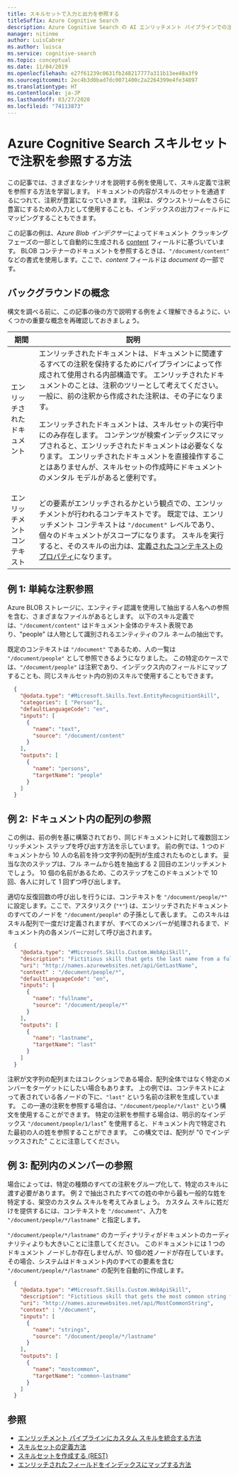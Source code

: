 ```yaml
---
title: スキルセットで入力と出力を参照する
titleSuffix: Azure Cognitive Search
description: Azure Cognitive Search の AI エンリッチメント パイプラインでの注釈の構文と、スキルセットの入力と出力で注釈を参照する方法について説明します。
manager: nitinme
author: LuisCabrer
ms.author: luisca
ms.service: cognitive-search
ms.topic: conceptual
ms.date: 11/04/2019
ms.openlocfilehash: e27f61239c0631fb248217777a311b13ee48a3f9
ms.sourcegitcommit: 2ec4b3d0bad7dc0071400c2a2264399e4fe34897
ms.translationtype: HT
ms.contentlocale: ja-JP
ms.lasthandoff: 03/27/2020
ms.locfileid: "74113873"
---
```

# <a name="how-to-reference-annotations-in-an-azure-cognitive-search-skillset"></a>Azure Cognitive Search スキルセットで注釈を参照する方法

この記事では、さまざまなシナリオを説明する例を使用して、スキル定義で注釈を参照する方法を学習します。 ドキュメントの内容がスキルのセットを通過するにつれて、注釈が豊富になっていきます。 注釈は、ダウンストリームをさらに豊富にするための入力として使用することも、インデックスの出力フィールドにマッピングすることもできます。 
 
この記事の例は、*Azure Blob インデクサー*によってドキュメント クラッキング フェーズの一部として自動的に生成される [content](search-howto-indexing-azure-blob-storage.md) フィールドに基づいています。 BLOB コンテナーのドキュメントを参照するときは、`"/document/content"` などの書式を使用します。ここで、*content* フィールドは *document* の一部です。 

## <a name="background-concepts"></a>バックグラウンドの概念

構文を調べる前に、この記事の後の方で説明する例をよく理解できるように、いくつかの重要な概念を再確認しておきましょう。

| 期間 | 説明 |
|------|-------------|
| エンリッチされたドキュメント | エンリッチされたドキュメントは、ドキュメントに関連するすべての注釈を保持するためにパイプラインによって作成されて使用される内部構造です。 エンリッチされたドキュメントのことは、注釈のツリーとして考えてください。 一般に、前の注釈から作成された注釈は、その子になります。<p/>エンリッチされたドキュメントは、スキルセットの実行中にのみ存在します。 コンテンツが検索インデックスにマップされると、エンリッチされたドキュメントは必要なくなります。 エンリッチされたドキュメントを直接操作することはありませんが、スキルセットの作成時にドキュメントのメンタル モデルがあると便利です。 |
| エンリッチメント コンテキスト | どの要素がエンリッチされるかという観点での、エンリッチメントが行われるコンテキストです。 既定では、エンリッチメント コンテキストは `"/document"` レベルであり、個々のドキュメントがスコープになります。 スキルを実行すると、そのスキルの出力は、[定義されたコンテキストのプロパティ](#example-2)になります。|

<a name="example-1"></a>
## <a name="example-1-simple-annotation-reference"></a>例 1: 単純な注釈参照

Azure BLOB ストレージに、エンティティ認識を使用して抽出する人名への参照を含む、さまざまなファイルがあるとします。 以下のスキル定義では、`"/document/content"` はドキュメント全体のテキスト表現であり、"people" は人物として識別されるエンティティのフル ネームの抽出です。

既定のコンテキストは `"/document"` であるため、人の一覧は `"/document/people"` として参照できるようになりました。 この特定のケースでは、`"/document/people"` は注釈であり、インデックス内のフィールドにマップすることも、同じスキルセット内の別のスキルで使用することもできます。

```json
  {
    "@odata.type": "#Microsoft.Skills.Text.EntityRecognitionSkill",
    "categories": [ "Person"],
    "defaultLanguageCode": "en",
    "inputs": [
      {
        "name": "text",
        "source": "/document/content"
      }
    ],
    "outputs": [
      {
        "name": "persons",
        "targetName": "people"
      }
    ]
  }
```

<a name="example-2"></a>

## <a name="example-2-reference-an-array-within-a-document"></a>例 2: ドキュメント内の配列の参照

この例は、前の例を基に構築されており、同じドキュメントに対して複数回エンリッチメント ステップを呼び出す方法を示しています。 前の例では、1 つのドキュメントから 10 人の名前を持つ文字列の配列が生成されたものとします。 妥当な次のステップは、フル ネームから姓を抽出する 2 回目のエンリッチメントでしょう。 10 個の名前があるため、このステップをこのドキュメントで 10 回、各人に対して 1 回ずつ呼び出します。 

適切な反復回数の呼び出しを行うには、コンテキストを `"/document/people/*"` に設定します。ここで、アスタリスク (`"*"`) は、エンリッチされたドキュメントのすべてのノードを `"/document/people"` の子孫として表します。 このスキルはスキル配列で一度だけ定義されますが、すべてのメンバーが処理されるまで、ドキュメント内の各メンバーに対して呼び出されます。

```json
  {
    "@odata.type": "#Microsoft.Skills.Custom.WebApiSkill",
    "description": "Fictitious skill that gets the last name from a full name",
    "uri": "http://names.azurewebsites.net/api/GetLastName",
    "context" : "/document/people/*",
    "defaultLanguageCode": "en",
    "inputs": [
      {
        "name": "fullname",
        "source": "/document/people/*"
      }
    ],
    "outputs": [
      {
        "name": "lastname",
        "targetName": "last"
      }
    ]
  }
```

注釈が文字列の配列またはコレクションである場合、配列全体ではなく特定のメンバーをターゲットにしたい場合もあります。 上の例では、コンテキストによって表されている各ノードの下に、`"last"` という名前の注釈を生成しています。 この一連の注釈を参照する場合は、`"/document/people/*/last"` という構文を使用することができます。 特定の注釈を参照する場合は、明示的なインデックス `"/document/people/1/last`" を使用すると、ドキュメント内で特定された最初の人の姓を参照することができます。 この構文では、配列が "0 でインデックスされた" ことに注意してください。

<a name="example-3"></a>

## <a name="example-3-reference-members-within-an-array"></a>例 3: 配列内のメンバーの参照

場合によっては、特定の種類のすべての注釈をグループ化して、特定のスキルに渡す必要があります。 例 2 で抽出されたすべての姓の中から最も一般的な姓を特定する、架空のカスタム スキルを考えてみましょう。 カスタム スキルに姓だけを提供するには、コンテキストを `"/document"`、入力を `"/document/people/*/lastname"` と指定します。

`"/document/people/*/lastname"` のカーディナリティがドキュメントのカーディナリティよりも大きいことに注意してください。 このドキュメントには 1 つのドキュメント ノードしか存在しませんが、10 個の姓ノードが存在しています。 その場合、システムはドキュメント内のすべての要素を含む `"/document/people/*/lastname"` の配列を自動的に作成します。

```json
  {
    "@odata.type": "#Microsoft.Skills.Custom.WebApiSkill",
    "description": "Fictitious skill that gets the most common string from an array of strings",
    "uri": "http://names.azurewebsites.net/api/MostCommonString",
    "context" : "/document",
    "inputs": [
      {
        "name": "strings",
        "source": "/document/people/*/lastname"
      }
    ],
    "outputs": [
      {
        "name": "mostcommon",
        "targetName": "common-lastname"
      }
    ]
  }
```



## <a name="see-also"></a>参照
+ [エンリッチメント パイプラインにカスタム スキルを統合する方法](cognitive-search-custom-skill-interface.md)
+ [スキルセットの定義方法](cognitive-search-defining-skillset.md)
+ [スキルセットを作成する (REST)](https://docs.microsoft.com/rest/api/searchservice/create-skillset)
+ [エンリッチされたフィールドをインデックスにマップする方法](cognitive-search-output-field-mapping.md)
